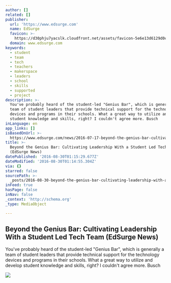 ```yaml
---
author: []
related: []
publisher:
  url: 'https://www.edsurge.com'
  name: EdSurge
  favicon: >-
    https://d30phju7yacslk.cloudfront.net/assets/favicon-5e6e13d6129d0cee90974dd1593575136a630f78b1290282c54b6bae6ebeffe1.ico
  domain: www.edsurge.com
keywords:
  - student
  - team
  - tech
  - teachers
  - makerspace
  - leaders
  - school
  - skills
  - supported
  - project
description: >-
  You've probably heard of the student-led "Genius Bar", which is generally a
  team of student leaders that provide technical support for the technology
  devices and programs in their schools. What a great way to utilize and develop
  student knowledge and skills, right? I couldn't agree more. Busch
inLanguage: en
app_links: []
isBasedOnUrl: >-
  https://www.edsurge.com/news/2016-07-17-beyond-the-genius-bar-cultivating-leadership-with-a-student-led-tech-team?utm_content=bufferd51f2&utm_medium=social&utm_source=twitter.com&utm_campaign=buffer
title: >-
  Beyond the Genius Bar: Cultivating Leadership With a Student Led Tech Team
  (EdSurge News)
datePublished: '2016-08-30T01:15:29.677Z'
dateModified: '2016-08-30T01:14:55.304Z'
via: {}
starred: false
sourcePath: >-
  _posts/2016-08-30-beyond-the-genius-bar-cultivating-leadership-with-a-student.md
inFeed: true
hasPage: false
inNav: false
_context: 'http://schema.org'
_type: MediaObject

---
```

<article style=""><h1>Beyond the Genius Bar: Cultivating Leadership With a Student Led Tech Team (EdSurge News)</h1><p>You've probably heard of the student-led "Genius Bar", which is generally a team of student leaders that provide technical support for the technology devices and programs in their schools. What a great way to utilize and develop student knowledge and skills, right? I couldn't agree more. Busch</p><img src="https://d3e7x39d4i7wbe.cloudfront.net/uploads/photo/image/3630/0f17d91d-1468819484.jpg" /></article>